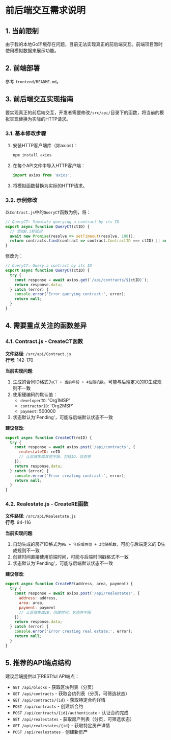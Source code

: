 # 前后端交互需求说明

## 1. 当前限制

由于我的本地Go环境存在问题，目前无法实现真正的前后端交互。前端项目暂时使用模拟数据来展示功能。

## 2. 前端部署

参考 `frontend/README.md`。

## 3. 前后端交互实现指南

要实现真正的前后端交互，开发者需要修改`/src/api/`目录下的函数，将当前的模拟实现替换为实际的HTTP请求。

### 3.1. 基本修改步骤

1. 安装HTTP客户端库（如axios）：
   ```bash
   npm install axios
   ```

2. 在每个API文件中导入HTTP客户端：
   ```javascript
   import axios from 'axios';
   ```

3. 将模拟函数替换为实际的HTTP请求。

### 3.2. 示例修改

以`Contract.js`中的`QueryCT`函数为例，将：

```javascript
// QueryCT: Simulate querying a contract by its ID
export async function QueryCT(ctID) {
  // 添加0.1秒延迟
  await new Promise(resolve => setTimeout(resolve, 100));
  return contracts.find(contract => contract.ContractID === ctID) || null;
}
```

修改为：

```javascript
// QueryCT: Query a contract by its ID
export async function QueryCT(ctID) {
  try {
    const response = await axios.get(`/api/contracts/${ctID}`);
    return response.data;
  } catch (error) {
    console.error('Error querying contract:', error);
    return null;
  }
}
```

## 4. 需要重点关注的函数差异

### 4.1. Contract.js - CreateCT函数

**文件路径**: `/src/api/Contract.js`  
**行号**: 142-170

**当前实现问题**:
1. 生成的合同ID格式为`CT + 当前年份 + 4位随机数`，可能与后端定义的ID生成规则不一致
2. 使用硬编码的默认值：
   - `developerID`: 'Org1MSP'
   - `contractorID`: 'Org2MSP'
   - `payment`: 500000
3. 状态默认为'Pending'，可能与后端默认状态不一致

**建议修改**:
```javascript
export async function CreateCT(reID) {
  try {
    const response = await axios.post('/api/contracts', {
      realestateID: reID
      // 让后端生成其他字段，包括ID、状态等
    });
    return response.data;
  } catch (error) {
    console.error('Error creating contract:', error);
    return null;
  }
}
```

### 4.2. Realestate.js - CreateRE函数

**文件路径**: `/src/api/Realestate.js`  
**行号**: 94-116

**当前实现问题**:
1. 自动生成的房产ID格式为`RE + 年份后两位 + 3位随机数`，可能与后端定义的ID生成规则不一致
2. 创建时间直接使用前端时间，可能与后端时间戳格式不一致
3. 状态默认为'Pending'，可能与后端默认状态不一致

**建议修改**:
```javascript
export async function CreateRE(address, area, payment) {
  try {
    const response = await axios.post('/api/realestates', {
      address: address,
      area: area,
      payment: payment
      // 让后端生成ID、创建时间、状态等字段
    });
    return response.data;
  } catch (error) {
    console.error('Error creating real estate:', error);
    return null;
  }
}
```

## 5. 推荐的API端点结构

建议后端提供以下RESTful API端点：

- `GET /api/blocks` - 获取区块列表（分页）
- `GET /api/contracts` - 获取合约列表（分页，可筛选状态）
- `GET /api/contracts/{id}` - 获取特定合约详情
- `POST /api/contracts` - 创建新合约
- `POST /api/contracts/{id}/authenticate` - 认证合约完成
- `GET /api/realestates` - 获取房产列表（分页，可筛选状态）
- `GET /api/realestates/{id}` - 获取特定房产详情
- `POST /api/realestates` - 创建新房产